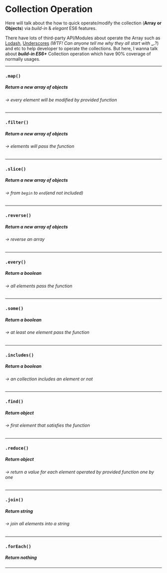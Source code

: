 # Collection Operation

Here will talk about the how to quick operate/modify the collection (__Array or Objects__) via _build-in_ & _elegant_ ES6 features. 

There have lots of third-party API/Modules about operate the Array such as [Lodash](https://lodash.com), [Underscores](http://underscorejs.org) _(WTF! Can anyone tell me why they all start with_ __\_.__?) and etc to help developer to operate the collections. But here, I  wanna talk about ___build-in ES6+___ Collection operation which have 90% coverage of normally usages.

---

### `.map()`
##### Return a new array of objects 
###### -> every element will be modified by provided function

---

### `.filter()`
##### Return a new array of objects 
###### -> elements will pass the function

---

### `.slice()`
##### Return a new array of objects 
###### -> from `begin` to `end`(end not included)

---

### `.reverse()`
##### Return a new array of objects
###### -> reverse an array

---

### `.every()`
##### Return a boolean 
###### -> all elements pass the function

---

### `.some()`
##### Return a boolean 
###### -> at least one element pass the function

---

### `.includes()`
##### Return a boolean 
###### -> an collection includes an element or not

---

### `.find()`
##### Return object 
###### -> first element that satisfies the function

---

### `.reduce()`
##### Return object 
###### -> return a value for each element operated by provided function one by one

---

### `.join()`
##### Return string
###### -> join all elements into a string

---

### `.forEach()`
##### Return nothing

---


















